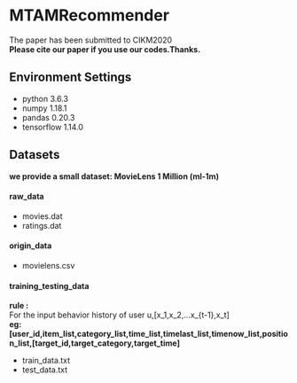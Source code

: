 # MTAMRecommender
The paper has been submitted to CIKM2020<br/>
**Please cite our paper if you use our codes.Thanks.**
## Environment Settings
- python 3.6.3
- numpy 1.18.1
- pandas 0.20.3
- tensorflow 1.14.0
## Datasets
**we provide a small dataset: MovieLens 1 Million (ml-1m)**<br/>
#### raw_data
- movies.dat
- ratings.dat
#### origin_data
- movielens.csv
#### training_testing_data
**rule :**<br/>
For the input behavior history of user u,[x_1,x_2,...x_{t-1},x_t]<br/>
**eg:[user_id,item_list,category_list,time_list,timelast_list,timenow_list,position_list,[target_id,target_category,target_time]**<br/>
- train_data.txt
- test_data.txt

